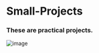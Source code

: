 # Small-Projects

### These are practical projects. 
![image](https://img.icons8.com/external-flatart-icons-flat-flatarticons/64/000000/external-coding-seo-and-media-flatart-icons-flat-flatarticons-1.png)



